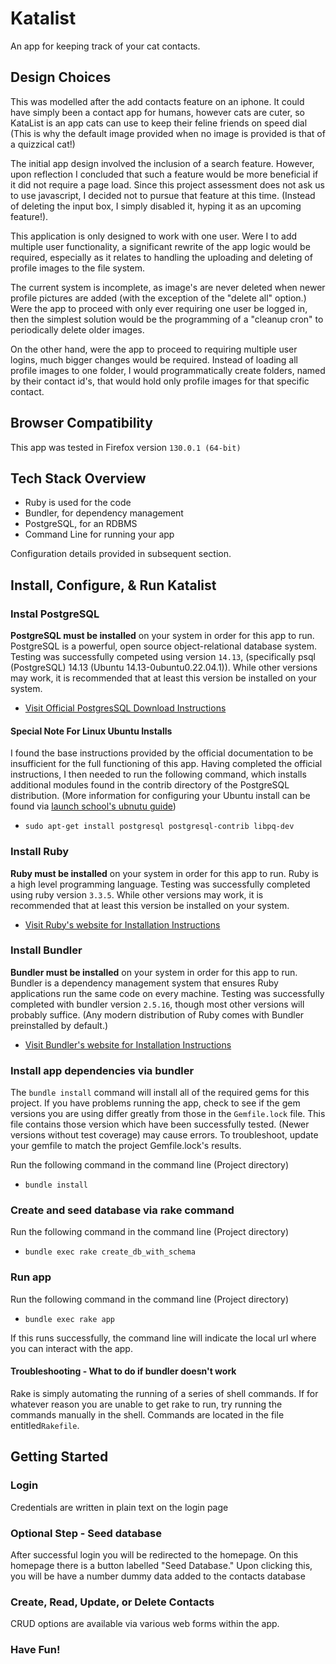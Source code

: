 # Katalist

An app for keeping track of your cat contacts.

## Design Choices
This was modelled after the add contacts feature on an iphone. It could have simply been a contact app for humans, however cats are cuter, so KataList is an app cats can use to keep their feline friends on speed dial (This is why the default image provided when no image is provided is that of a quizzical cat!)

The initial app design involved the inclusion of a search feature. However, upon reflection I concluded that such a feature would be more beneficial if it did not require a page load. Since this project assessment does not ask us to use javascript, I decided not to pursue that feature at this time. (Instead of deleting the input box, I simply disabled it, hyping it as an upcoming feature!).

This application is only designed to work with one user. Were I to add multiple user functionality, a significant rewrite of the app logic would be required, especially as it relates to handling the uploading and deleting of profile images to the file system.

The current system is incomplete, as image's are never deleted when newer profile pictures are added (with the exception of the "delete all" option.) Were the app to proceed with only ever requiring one user be logged in, then the simplest solution would be the programming of a "cleanup cron" to periodically delete older images.

On the other hand, were the app to proceed to requiring multiple user logins, much bigger changes would be required. Instead of loading all profile images to one folder, I would programmatically create folders, named by their contact id's, that would hold only profile images for that specific contact.

## Browser Compatibility
This app was tested in Firefox version `130.0.1 (64-bit)`

## Tech Stack Overview
- Ruby is used for the code
- Bundler, for dependency management
- PostgreSQL, for an RDBMS
- Command Line for running your app

Configuration details provided in subsequent section.

## Install, Configure, & Run Katalist

### Instal PostgreSQL
__PostgreSQL must be installed__ on your system in order for this app to run. PostgreSQL is a powerful, open source object-relational database system. Testing was successfully competed using version `14.13`, (specifically psql (PostgreSQL) 14.13 (Ubuntu 14.13-0ubuntu0.22.04.1)). While other versions may work, it is recommended that at least this version be installed on your system.
- [Visit Official PostgresSQL Download Instructions](https://www.postgresql.org/download/)

#### Special Note For Linux Ubuntu Installs
I found the base instructions provided by the official documentation to be insufficient for the full functioning of this app. Having completed the official instructions, I then needed to run the following command, which installs additional modules found in the contrib directory of the PostgreSQL distribution. (More information for configuring your Ubuntu install can be found via [launch school's ubnutu guide](https://launchschool.medium.com/how-to-install-postgres-for-ubuntu-linux-fa06a162348))

- `sudo apt-get install postgresql postgresql-contrib libpq-dev`

### Install Ruby

__Ruby must be installed__ on your system in order for this app to run. Ruby is a high level programming language. Testing was successfully completed using ruby version `3.3.5`. While other versions may work, it is recommended that at least this version be installed on your system.
- [Visit Ruby's website for Installation Instructions](https://docs.ruby-lang.org/en/)

### Install Bundler

__Bundler must be installed__ on your system in order for this app to run. Bundler is a dependency management system that ensures Ruby applications run the same code on every machine. Testing was successfully completed  with bundler version `2.5.16`, though most other versions will probably suffice. (Any modern distribution of Ruby comes with Bundler preinstalled by default.)
- [Visit Bundler's website for Installation Instructions](https://bundler.io/)

### Install app dependencies via bundler
The `bundle install` command will install all of the required gems for this project. If you have problems running the app, check to see if the gem versions you are using differ greatly from those in the `Gemfile.lock` file. This file contains those version which have been successfully tested. (Newer versions without test coverage) may cause errors. To troubleshoot, update your gemfile to match the project Gemfile.lock's results.

Run the following command in the command line (Project directory)
- `bundle install`

### Create and seed database via rake command
Run the following command in the command line (Project directory)
- `bundle exec rake create_db_with_schema`

### Run app
Run the following command in the command line (Project directory)
- `bundle exec rake app`

If this runs successfully, the command line will indicate the local url where you can interact with the app.

#### Troubleshooting - What to do if bundler doesn't work
Rake is simply automating the running of a series of shell commands. If for whatever reason you are unable to get rake to run, try running the commands manually in the shell. Commands are located in the file entitled`Rakefile`.

## Getting Started
### Login
Credentials are written in plain text on the login page

### Optional Step - Seed database
After successful login you will be redirected to the homepage. On this homepage there is a button labelled "Seed Database." Upon clicking this, you will be have a number dummy data added to the contacts database

### Create, Read, Update, or Delete Contacts
CRUD options are available via various web forms within the app.

### Have Fun!